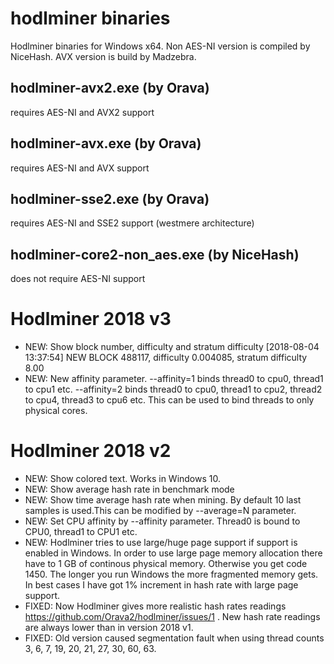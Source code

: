 # hodlminer binaries
Hodlminer binaries for Windows x64. Non AES-NI version is compiled by NiceHash. AVX version is build by Madzebra.

## hodlminer-avx2.exe (by Orava)
requires AES-NI and AVX2 support

## hodlminer-avx.exe (by Orava)
requires AES-NI and AVX support

## hodlminer-sse2.exe (by Orava)
requires AES-NI and SSE2 support (westmere architecture)

## hodlminer-core2-non_aes.exe (by NiceHash)
does not require AES-NI support

# Hodlminer 2018 v3
- NEW: Show block number, difficulty and stratum difficulty
       [2018-08-04 13:37:54] NEW BLOCK 488117, difficulty 0.004085, stratum difficulty 8.00
- NEW: New affinity parameter. --affinity=1 binds thread0 to cpu0, thread1 to cpu1 etc.
       --affinity=2 binds thread0 to cpu0, thread1 to cpu2, thread2 to cpu4, thread3 to cpu6 etc.
       This can be used to bind threads to only physical cores.

# Hodlminer 2018 v2
- NEW: Show colored text. Works in Windows 10.
- NEW: Show average hash rate in benchmark mode
- NEW: Show time average hash rate when mining. By default 10 last samples is used.This can be modified by --average=N parameter.
- NEW: Set CPU affinity by --affinity parameter. Thread0 is bound to CPU0, thread1 to CPU1 etc.
- NEW: Hodlminer tries to use large/huge page support if support is enabled in Windows. In order to use large page memory allocation
       there have to 1 GB of continous physical memory. Otherwise you get code 1450. The longer you run Windows the more fragmented
	   memory gets. In best cases I have got 1% increment in hash rate with large page support.  
- FIXED: Now Hodlminer gives more realistic hash rates readings https://github.com/Orava2/hodlminer/issues/1 .
       New hash rate readings are always lower than in version 2018 v1.
- FIXED: Old version caused segmentation fault when using thread counts 3, 6, 7, 19, 20, 21, 27, 30, 60, 63.
